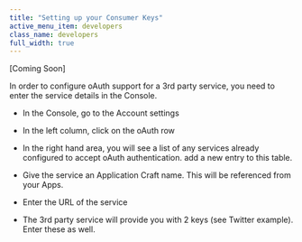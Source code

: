 ```yaml
---
title: "Setting up your Consumer Keys"
active_menu_item: developers
class_name: developers
full_width: true
---
```



[Coming Soon]

In order to configure oAuth support for a 3rd party service, you need to enter the service details in the Console.

 - In the Console, go to the Account settings

 - In the left column, click on the oAuth row

 - In the right hand area, you will see a list of any services already configured to accept oAuth authentication. add a new entry to this table.

 - Give the service an Application Craft name. This will be referenced from your Apps.

 - Enter the URL of the service

 - The 3rd party service will provide you with 2 keys (see Twitter example). Enter these as well.

